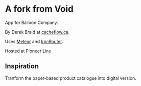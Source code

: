 # A fork from Void

App for Balloon Company.  

By Derek Braid at [cacheflow.ca](http://cacheflow.ca).

Uses [Meteor](http://meteor.com) and [IronRouter](https://github.com/EventedMind/iron-router).

Hosted at [Pioneer Line](http://pioneerline.ca) 

## Inspiration

Tranform the paper-based product catalogue into digital version.
